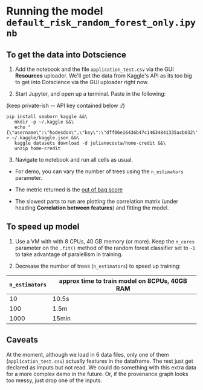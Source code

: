 # Running the model `default_risk_random_forest_only.ipynb`


## To get the data into Dotscience

1. Add the notebook and the file `application_test.csv`  via the GUI **Resources** uploader. We'll get the data from Kaggle's API as its too big to get into Dotscience via the GUI uploader right now.

2. Start Jupyter, and open up a terminal.  Paste in the following:

(keep private-ish -- API key contained below :/)

```
pip install seaborn kaggle &&\
   mkdir -p ~/.kaggle &&\
   echo "{\"username\":\"hodesdon\",\"key\":\"dff06e16436b47c14634841335acb032\"}" > ~/.kaggle/kaggle.json &&\ 
   kaggle datasets download -d julianocosta/home-credit &&\
   unzip home-credit 

```

3. Navigate to notebook and run all cells as usual. 

* For demo, you can vary the number of trees using the `n_estimators ` parameter.

* The metric returned is the [out of bag score](https://en.wikipedia.org/wiki/Out-of-bag_error)

* The slowest parts to run are plotting the correlation matrix (under heading **Correlation between features**) and fitting the model.

## To speed up model
1. Use a VM with with 8 CPUs, 40 GB memory (or more). Keep the `n_cores` parameter on the `.fit()` method of the random forest classifier set to `-1` to take advantage of paralellism in training. 

2. Decrease the number of trees (`n_estimators`) to speed up training:

| `n_estimators` 	| approx time to train model on 8CPUs, 40GB RAM 	|
|----------------	|-----------------------------------------------	|
| 10             	| 10.5s                                         	|
| 100            	| 1.5m                                          	|
| 1000           	| 15min                                         	|

## Caveats
At the moment, although we load in 6 data files, only one of them (`application_test.csv`) actually features in the dataframe. The rest just get declared as imputs but not read. We could do something with this extra data for a more complex demo in the future. Or, if the provenance graph looks too messy, just drop one of the inputs.